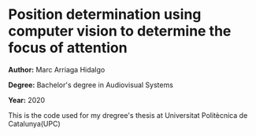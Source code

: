 # Position determination using computer vision to determine the focus of attention

**Author:** Marc Arriaga Hidalgo

**Degree:** Bachelor's degree in Audiovisual Systems

**Year:** 2020

This is the code used for my dregree's thesis at Universitat Politècnica de Catalunya(UPC)
